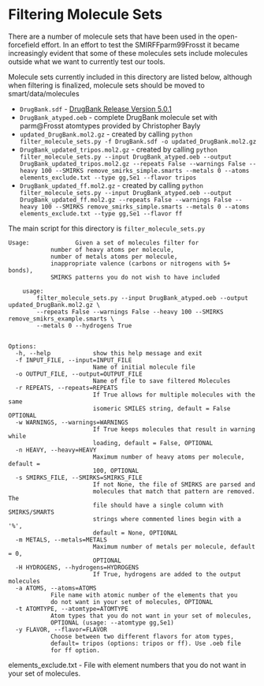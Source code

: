 # Filtering Molecule Sets

There are a number of molecule sets that have been used in the open-forcefield effort. 
In an effort to test the SMIRFFparm99Frosst it became increasingly evident that some of these molecules sets include molecules outside what we want to currently test our tools. 

Molecule sets currently included in this directory are listed below, although when filtering is finalized, molecule sets should be moved to smart/data/molecules 

* `DrugBank.sdf` - [DrugBank Release Version 5.0.1](http://www.drugbank.ca/releases/latest)
* `DrugBank_atyped.oeb` - complete DrugBank molecule set with parm@Frosst atomtypes provided by Christopher Bayly
* `updated_DrugBank.mol2.gz` - created by calling `python filter_molecule_sets.py -f DrugBank.sdf -o updated_DrugBank.mol2.gz`
* `DrugBank_updated_tripos.mol2.gz` - created by calling `python filter_molecule_sets.py --input DrugBank_atyped.oeb --output DrugBank_updated_tripos.mol2.gz --repeats False --warnings False --heavy 100 --SMIRKS remove_smirks_simple.smarts --metals 0 --atoms elements_exclude.txt --type gg,Se1 --flavor tripos`
* `DrugBank_updated_ff.mol2.gz` - created by calling `python filter_molecule_sets.py --input DrugBank_atyped.oeb --output DrugBank_updated_ff.mol2.gz --repeats False --warnings False --heavy 100 --SMIRKS remove_smirks_simple.smarts --metals 0 --atoms elements_exclude.txt --type gg,Se1 --flavor ff`

The main script for this directory is `filter_molecule_sets.py` 

```
Usage:             Given a set of molecules filter for
            number of heavy atoms per molecule,
            number of metals atoms per molecule,
            inappropriate valence (carbons or nitrogens with 5+ bonds),
            SMIRKS patterns you do not wish to have included

    usage:
        filter_molecule_sets.py --input DrugBank_atyped.oeb --output updated_DrugBank.mol2.gz \
        --repeats False --warnings False --heavy 100 --SMIRKS remove_smikrs_example.smarts \
        --metals 0 --hydrogens True
    

Options:
  -h, --help            show this help message and exit
  -f INPUT_FILE, --input=INPUT_FILE
                        Name of initial molecule file
  -o OUTPUT_FILE, --output=OUTPUT_FILE
                        Name of file to save filtered Molecules
  -r REPEATS, --repeats=REPEATS
                        If True allows for multiple molecules with the same
                        isomeric SMILES string, default = False OPTIONAL
  -w WARNINGS, --warnings=WARNINGS
                        If True keeps molecules that result in warning while
                        loading, default = False, OPTIONAL
  -n HEAVY, --heavy=HEAVY
                        Maximum number of heavy atoms per molecule, default =
                        100, OPTIONAL
  -s SMIRKS_FILE, --SMIRKS=SMIRKS_FILE
                        If not None, the file of SMIRKS are parsed and
                        molecules that match that pattern are removed. The
                        file should have a single column with SMIRKS/SMARTS
                        strings where commented lines begin with a '%',
                        default = None, OPTIONAL
  -m METALS, --metals=METALS
                        Maximum number of metals per molecule, default = 0,
                        OPTIONAL
  -H HYDROGENS, --hydrogens=HYDROGENS
                        If True, hydrogens are added to the output molecules
  -a ATOMS, --atoms=ATOMS
			File name with atomic number of the elements that you
			do not want in your set of molecules, OPTIONAL
  -t ATOMTYPE, --atomtype=ATOMTYPE
			Atom types that you do not want in your set of molecules,
			OPTIONAL (usage: --atomtype gg,Se1)
  -y FLAVOR, --flavor=FLAVOR
			Choose between two different flavors for atom types, 
			default= tripos (options: tripos or ff). Use .oeb file
			for ff option.
```

elements_exclude.txt - File with element numbers that you do not want in your
set of molecules.

